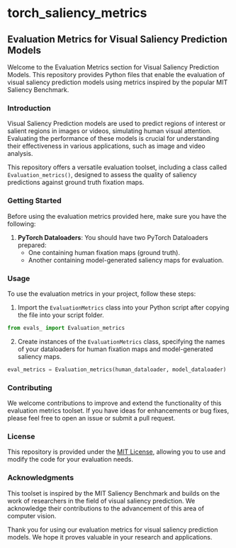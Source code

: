 # torch_saliency_metrics

## Evaluation Metrics for Visual Saliency Prediction Models

Welcome to the Evaluation Metrics section for Visual Saliency Prediction Models. This repository provides Python files that enable the evaluation of visual saliency prediction models using metrics inspired by the popular MIT Saliency Benchmark.

### Introduction

Visual Saliency Prediction models are used to predict regions of interest or salient regions in images or videos, simulating human visual attention. Evaluating the performance of these models is crucial for understanding their effectiveness in various applications, such as image and video analysis.

This repository offers a versatile evaluation toolset, including a class called `Evaluation_metrics()`, designed to assess the quality of saliency predictions against ground truth fixation maps.

### Getting Started

Before using the evaluation metrics provided here, make sure you have the following:

1. **PyTorch Dataloaders**: You should have two PyTorch Dataloaders prepared:
   - One containing human fixation maps (ground truth).
   - Another containing model-generated saliency maps for evaluation.

### Usage

To use the evaluation metrics in your project, follow these steps:

1. Import the `EvaluationMetrics` class into your Python script after copying the file into your script folder.

```python
from evals_ import Evaluation_metrics
```

2. Create instances of the `EvaluationMetrics` class, specifying the names of your dataloaders for human fixation maps and model-generated saliency maps.

```python
eval_metrics = Evaluation_metrics(human_dataloader, model_dataloader)
```

### Contributing

We welcome contributions to improve and extend the functionality of this evaluation metrics toolset. If you have ideas for enhancements or bug fixes, please feel free to open an issue or submit a pull request.

### License

This repository is provided under the [MIT License](LICENSE), allowing you to use and modify the code for your evaluation needs.

### Acknowledgments

This toolset is inspired by the MIT Saliency Benchmark and builds on the work of researchers in the field of visual saliency prediction. We acknowledge their contributions to the advancement of this area of computer vision.

Thank you for using our evaluation metrics for visual saliency prediction models. We hope it proves valuable in your research and applications.
